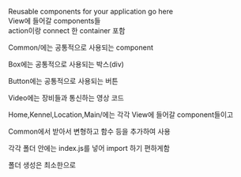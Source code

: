 Reusable components for your application go here<br>
View에 들어갈 components들<Br>
action이랑 connect 한 container 포함

Common/에는 공통적으로 사용되는 component

Box에는 공통적으로 사용되는 박스(div)

Button에는 공통적으로 사용되는 버튼

Video에는 장비들과 통신하는 영상 코드

Home,Kennel,Location,Main/에는 각각 View에 들어갈 component들이고

Common에서 받아서 변형하고 함수 등을 추가하여 사용

각각 폴더 안에는 index.js를 넣어 import 하기 편하게함

폴더 생성은 최소한으로